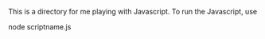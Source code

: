 This is a directory for me playing with Javascript.
To run the Javascript, use 

   node scriptname.js



